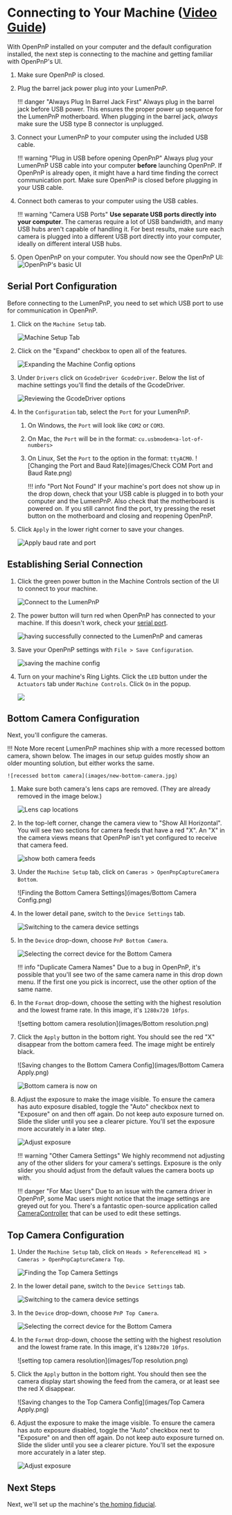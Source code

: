 # Connecting to Your Machine ([Video Guide](https://youtu.be/h3mtEQfGMlM?si=EwPYDBEEKK8miH29&t=31))

With OpenPnP installed on your computer and the default configuration installed, the next step is connecting to the machine and getting familiar with OpenPnP's UI.

1. Make sure OpenPnP is closed.
2. Plug the barrel jack power plug into your LumenPnP.

    !!! danger "Always Plug In Barrel Jack First"
         Always plug in the barrel jack before USB power. This ensures the proper power up sequence for the LumenPnP motherboard. When plugging in the barrel jack, *always* make sure the USB type B connector is unplugged.

3. Connect your LumenPnP to your computer using the included USB cable.

    !!! warning "Plug in USB before opening OpenPnP"
        Always plug your LumenPnP USB cable into your computer **before** launching OpenPnP. If OpenPnP is already open, it might have a hard time finding the correct communication port. Make sure OpenPnP is closed before plugging in your USB cable.

4. Connect both cameras to your computer using the USB cables.

    !!! warning "Camera USB Ports"
        **Use separate USB ports directly into your computer**. The cameras require a lot of USB bandwidth, and many USB hubs aren't capable of handling it. For best results, make sure each camera is plugged into a different USB port directly into your computer, ideally on different interal USB hubs.

5. Open OpenPnP on your computer. You should now see the OpenPnP UI:
  ![OpenPnP's basic UI](images/openpnp-ui.png)

## Serial Port Configuration

Before connecting to the LumenPnP, you need to set which USB port to use for communication in OpenPnP.

1. Click on the `Machine Setup` tab.
  
    ![Machine Setup Tab](images/Machine-Setup-Tab.png)

2. Click on the "Expand" checkbox to open all of the features.
  
    ![Expanding the Machine Config options](images/Expand-Checkbox.png)

3. Under `Drivers` click on `GcodeDriver GcodeDriver`. Below the list of machine settings you'll find the details of the GcodeDriver.
  
    ![Reviewing the GcodeDriver options](images/SelectGcodeDriver.png)
  
1. In the `Configuration` tab, select the `Port` for your LumenPnP.
    1. On Windows, the `Port` will look like `COM2` or `COM3`.
    2. On Mac, the `Port` will be in the format: `cu.usbmodem<a-lot-of-numbers>`
    3. On Linux, Set the `Port` to the option in the format: `ttyACM0`.
    ![Changing the Port and Baud Rate](images/Check COM Port and Baud Rate.png)

        !!! info "Port Not Found"
            If your machine's port does not show up in the drop down, check that your USB cable is plugged in to both your computer and the LumenPnP. Also check that the motherboard is powered on. If you still cannot find the port, try pressing the reset button on the motherboard and closing and reopening OpenPnP.

2. Click `Apply` in the lower right corner to save your changes.
   
    ![Apply baud rate and port](images/apply-machine-config.png)

## Establishing Serial Connection

1. Click the green power button in the Machine Controls section of the UI to connect to your machine.

    ![Connect to the LumenPnP](images/connect-to-machine-power-button.png)

1. The power button will turn red when OpenPnP has connected to your machine. If this doesn't work, check your [serial port](#serial-port-configuration).

    ![having successfully connected to the LumenPnP and cameras](images/connected-to-machine.png)

1. Save your OpenPnP settings with `File > Save Configuration`.

    ![saving the machine config](images/save-configuration.png)

1. Turn on your machine's Ring Lights. Click the `LED` button under the `Actuators` tab under `Machine Controls`. Click `On` in the popup.

    ![](images/turn-on-led.png)

<!-- 
!!! success "v3.1+ Speed Increase"

    If your machine is v3.1 or higher, your machine can move much faster than the default configuration because of the addition of linear rails, and use less current for the L and R motors with the addition of pneumatic rotation couplings.

      1. In the `Gcode` tab under your `GcodeDriver`, select `Default` in the `Head Mountable` dropdown, and `CONNECT_COMMAND` in the `Setting` dropdown. **Overwrite** the existing text in this field with the new settings below. Be sure to hit `Apply` to confirm your changes.

        ```
        G21 ; Set Millimeters Mode
        G90 ; Set absolute positioning mode
        M82 ; Set absolute mode for extruder
        M204 T5000 ; Set max travel acceleration
        M201 Y1500 ; Set max Y acceleration
        M201 X2000 ; Set max X acceleration
        M203 X1000 Y1000 ; Set max feedrate in mm/min
        M906 Y1000 ; Set Y motor current
        M906 X800 ; Set X motor current
        M906 A200 ; Set L motor current
        M906 B200 ; Set R motor current
        M569 S0 X Y ; Switches to SpreadCycle
        ```

        Your settings should look similar like the image below:
       
        ![](images/31settings.png)

      2. Next, under the `Setting` dropdown, choose the `HOME_COMMAND` option. **Overwrite** the existing text in this field with the new settings below. Be sure to hit `Apply` to confirm your changes.

        ```
        M569 S1 X Y ; Switches to StealthChop
        M201 Y1500 ; Set Max Y Acceleration
        M201 X2000 ; Set Max X Acceleration
        M906 Y400 ; Set Y motor current
        M906 X200 ; Set X motor current
        M914 X50 Y30 ; Set Homing Sensitivity
        G28 ; Home all axis
        M569 S0 X Y ; Switches back to SpreadCycle
        M201 Y2500 ; Set Max Y Acceleration
        M201 X3000 ; Set Max X Acceleration
        M906 Y1000 ; Set Y motor current
        M906 X800 ; Set X motor current
        ```

      3. To tell OpenPnP to take advantage of this speed increase, you can update the `Max Feed Rate` field in the `Driver Settings` tab. Enter `35000` into this field.

      4. If you need to tweak your sensorless homing settings, make sure to adjust the values in the line starting with `M914` under `HOME_COMMAND`, *not* under `CONNECT_COMMAND`. -->

## Bottom Camera Configuration

Next, you'll configure the cameras.

!!! Note
    More recent LumenPnP machines ship with a more recessed bottom camera, shown below. The images in our setup guides mostly show an older mounting solution, but either works the same.

    ![recessed bottom camera](images/new-bottom-camera.jpg)

1. Make sure both camera's lens caps are removed. (They are already removed in the image below.)
  
    ![Lens cap locations](../5-mm-per-pixel/images/remove-lens-caps.jpg)

1. In the top-left corner, change the camera view to "Show All Horizontal". You will see two sections for camera feeds that have a red "X". An "X" in the camera views means that OpenPnP isn't yet configured to receive that camera feed.

    ![show both camera feeds](images/switch-camera-display.png)

1. Under the `Machine Setup` tab, click on `Cameras > OpenPnpCaptureCamera Bottom`.
  
    ![Finding the Bottom Camera Settings](images/Bottom Camera Config.png)

1. In the lower detail pane, switch to the `Device Settings` tab.
  
    ![Switching to the camera device settings](images/Bottom-camera-device-settings.png)

1. In the `Device` drop-down, choose `PnP Bottom Camera`.
  
    ![Selecting the correct device for the Bottom Camera](images/Bottom-camera-select-device.png)

    !!! info "Duplicate Camera Names"
        Due to a bug in OpenPnP, it's possible that you'll see two of the same camera name in this drop down menu. If the first one you pick is incorrect, use the other option of the same name.

2. In the `Format` drop-down, choose the setting with the highest resolution and the lowest frame rate. In this image, it's `1280x720 10fps`.
  
    ![setting bottom camera resolution](images/Bottom resolution.png)

3. Click the `Apply` button in the bottom right. You should see the red "X" disappear from the bottom camera feed. The image might be entirely black.
  
    ![Saving changes to the Bottom Camera Config](images/Bottom Camera Apply.png)

    ![Bottom camera is now on](images/Bottom-camera-on.png)

4. Adjust the exposure to make the image visible. To ensure the camera has auto exposure disabled, toggle the "Auto" checkbox next to "Exposure" on and then off again. Do not keep auto exposure turned on. Slide the slider until you see a clearer picture. You'll set the exposure more accurately in a later step.

    ![Adjust exposure](images/adjust-exposure.png)

    !!! warning "Other Camera Settings"
        We highly recommend not adjusting any of the other sliders for your camera's settings. Exposure is the only slider you should adjust from the default values the camera boots up with.

    !!! danger "For Mac Users"
        Due to an issue with the camera driver in OpenPnP, some Mac users might notice that the image settings are greyed out for you. There's a fantastic open-source application called [CameraController](https://github.com/Itaybre/CameraController) that can be used to edit these settings.

## Top Camera Configuration

1. Under the `Machine Setup` tab, click on `Heads > ReferenceHead H1 > Cameras > OpenPnpCaptureCamera Top`.
  
    ![Finding the Top Camera Settings](images/Top-camera-settings.png)

4. In the lower detail pane, switch to the `Device Settings` tab.
  
    ![Switching to the camera device settings](images/Top-camera-device-settings.png)

5. In the `Device` drop-down, choose `PnP Top Camera`.
  
    ![Selecting the correct device for the Bottom Camera](images/Top-camera-select-device.png)

1. In the `Format` drop-down, choose the setting with the highest resolution and the lowest frame rate. In this image, it's `1280x720 10fps`.
  
    ![setting top camera resolution](images/Top resolution.png)

1. Click the `Apply` button in the bottom right. You should then see the camera display start showing the feed from the camera, or at least see the red X disappear.
  
    ![Saving changes to the Top Camera Config](images/Top Camera Apply.png)

1. Adjust the exposure to make the image visible. To ensure the camera has auto exposure disabled, toggle the "Auto" checkbox next to "Exposure" on and then off again. Do not keep auto exposure turned on. Slide the slider until you see a clearer picture. You'll set the exposure more accurately in a later step.
  
    ![Adjust exposure](images/adjust-exposure-2.png)

## Next Steps

Next, we'll set up the machine's [the homing fiducial](../4-homing-fiducial/index.md).
